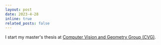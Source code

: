 ```yaml
---
layout: post
date: 2023-4-28
inline: true
related_posts: false
---
```


I start my master's thesis at [Computer Vision and Geometry Group (CVG)](https://cvg.ethz.ch/).

<!-- A simple inline announcement with Markdown emoji! :sparkles: :smile: -->
